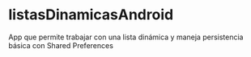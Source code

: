 # listasDinamicasAndroid
App que permite trabajar con una lista dinámica y maneja persistencia básica con Shared Preferences
